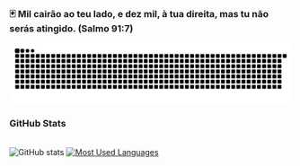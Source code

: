 ### 🃏 Mil cairão ao teu lado, e dez mil, à tua direita, mas tu não serás atingido. (Salmo 91:7)



<picture align="center">
  <source media="(prefers-color-scheme: dark)" srcset="https://raw.githubusercontent.com/A1eFlxx/A1eFlxx/output/github-contribution-grid-snake-dark.svg">
  <source media="(prefers-color-scheme: light)" srcset="https://raw.githubusercontent.com/A1eFlxx/A1eFlxx/output/github-contribution-grid-snake-dark.svg">
  <img align="center" alt="github contribution grid snake animation" src="https://raw.githubusercontent.com/A1eFlxx/A1eFlxx/output/github-contribution-grid-snake.svg">
</picture>


 <h3>GitHub Stats  </h3>
  <br>
  <img src="https://github-readme-stats-git-masterrstaa-rickstaa.vercel.app/api?username=A1eFlxx&hide_title=true&show_icons=true&include_all_commits=false&count_private=true&line_height=25&hide=issues&bg_color=000&title_color=FF00F6&text_color=FFF&border_radius=3&border_color=36123c&icon_color=FF00F6&theme=jolly" alt="GitHub stats">

  <a href="https://github.com/A1eFlxx/github-readme-stats">
    <img src="https://github-readme-stats-git-masterrstaa-rickstaa.vercel.app/api/top-langs/?username=A1eFlxx&line_height=10&card_width=290&layout=compact&hide_title=false&count_private=true&langs_count=4&show_icons=true&title_color=FF00F6&hide=html,scss,less&bg_color=000&text_color=8B8B8B&border_radius=3&border_color=561760&count_private=true" alt="Most Used Languages">
  </a>
</div>


